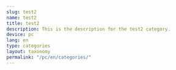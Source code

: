 ```yaml
---
slug: test2
name: test2
title: test2
description: This is the description for the test2 category.
device: pc
lang: en
type: categories
layout: taxonomy
permalink: "/pc/en/categories/"
---
```


